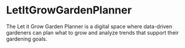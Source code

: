 # LetItGrowGardenPlanner

The Let it Grow Garden Planner is a digital space where data-driven gardeners can plan what to grow and analyze trends that support their gardening goals.
